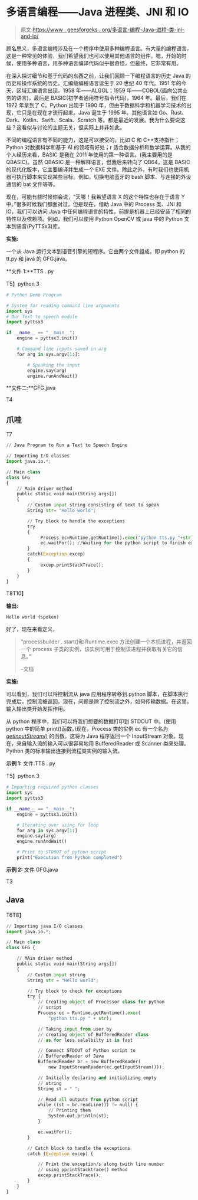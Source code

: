 # 多语言编程——Java 进程类、JNI 和 IO

> 原文:[https://www . geesforgeks . org/多语言-编程-Java-进程-类-jni-and-io/](https://www.geeksforgeeks.org/multi-language-programming-java-process-class-jni-and-io/)

顾名思义，多语言编程涉及在一个程序中使用多种编程语言。有大量的编程语言，这是一种常见的体验，我们希望我们也可以使用其他语言的组件。嗯，开始的时候，使用多种语言，用多种语言编译代码似乎很奇怪，但最终，它非常有用。

在深入探讨细节和基于代码的东西之前，让我们回顾一下编程语言的历史 Java 的历史和操作系统的历史。汇编级编程语言诞生于 20 世纪 40 年代。1951 年的今天，区域汇编语言出现。1958 年——ALGOL；1959 年——COBOL(面向公共业务的语言)，最后是 BASIC(初学者通用符号指令代码)，1964 年。最后，我们在 1972 年拿到了 C。Python 出现于 1990 年，但由于数据科学和机器学习技术的出现，它只是在现在才流行起来。Java 诞生于 1995 年。其他语言如 Go、Rust、Dark、Kotlin、Swift、Scala、Scratch 等。都是最近的发展。我为什么要说这些？这看似与讨论的主题无关，但实际上并非如此。

不同的编程语言有不同的能力，这是可以接受的。比如 C 和 C++支持指针；Python 对数据科学和基于 AI 的领域有好处；r 适合数据分析和数学运算。从我的个人经历来看，BASIC 是我在 2011 年使用的第一种语言。(我主要用的是 QBASIC)。虽然 QBASIC 是一种解释语言，但我后来转向了 QB64，这是 BASIC 的现代化版本，它主要编译并生成一个 EXE 文件。除此之外，有时我们也使用机器可执行脚本来实现某些目标。例如，切换电脑蓝牙的 bash 脚本、与连接的外设通信的 bat 文件等等。

现在，可能有些时候你会说，“天哪！我希望语言 X 的这个特性也存在于语言 Y 中。”很多时候我们都面对过。但是现在，借助 Java 中的 Process 类、JNI 和 IO，我们可以访问 Java 中任何编程语言的特性，前提是机器上已经安装了相同的特性以及依赖项。例如，我们可以使用 Python OpenCV 或 java 中的 Python 文本到语音(PyTTSx3)库。

**实施:**

一个从 Java 运行文本到语音引擎的短程序。它由两个文件组成，即 python 的 tt.py 和 java 的 GFG.java。

**文件 1:**TTS . py

T5】python 3

```py
# Python Demo Program

# System for reading command line arguments
import sys 
# Our Text to speech module
import pyttsx3 

if __name__ == "__main__":
    engine = pyttsx3.init()

    # Command line inputs saved in arg
    for arg in sys.argv[1:]: 

        # Speaking the input
        engine.say(arg) 
        engine.runAndWait()
```

**文件二:**GFG.java

T4

## 爪哇

T7

```py
// Java Program to Run a Text to Speech Engine

// Importing I/O classes
import java.io.*;

// Main class
class GFG
{
    // Main driver method
    public static void main(String args[])
    {
        // Custom input string consisting of text to speak
        String str= "Hello world";

        // Try block to handle the exceptions 
        try
        {
             Process ec=Runtime.getRuntime().exec("python tts.py "+str); //Using str as command line argument for the python script
             ec.waitFor(); //Waiting for the python script to finish executing
        }
        catch(Exception excep)
        {
             excep.printStackTrace();
        }
    }
}
```

T8T10】

**输出:**

```py
Hello world (spoken)
```

好了，现在来看定义，

> “processbuilder . start()和 Runtime.exec 方法创建一个本机进程，并返回一个 process 子类的实例，该实例可用于控制该进程并获取有关它的信息。”
> 
> –文档

**实施:**

可以看到，我们可以将控制流从 java 应用程序转移到 python 脚本，在脚本执行完成后，控制流被返回。现在，问题是除了控制流之外，如何传输数据。在这里，输入输出类开始发挥作用。

从 python 程序中，我们可以将我们想要的数据打印到 STDOUT 中。(使用 python 中的简单 print()函数。)现在，Process 类的实例 ec 有一个名为 [*getInputStream()*](https://www.geeksforgeeks.org/java-lang-processbuilder-class-java/) 的函数。这将为 Java 程序返回一个 InputStream 对象。现在，来自输入流的输入可以很容易地用 BufferedReader 或 Scanner 类来处理。Python 类的标准输出连接到流程类实例的输入流。

**示例 1:** 文件:TTS . py

T5】python 3

```py
# Importing required python classes
import sys
import pyttsx3

if __name__ == "__main__":
    engine = pyttsx3.init()

    # Iterating over using for loop
    for arg in sys.argv[1:]
    engine.say(arg)
    engine.runAndWait()

    # Print to STDOUT of python script
    print("Execution from Python completed")
```

**示例 2:** 文件 GFG.java

T3

## Java

T6T8】

```py
// Importing java I/O classes
import java.io.*;

// Main class
class GFG {

    // MAin driver method
    public static void main(String args[])
    {
        // Custom input string
        String str = "Hello world";

        // Try block to check for exceptions
        try {
            // Creating object of Processor class for python
            // script
            Process ec = Runtime.getRuntime().exec(
                "python tts.py " + str);

            // Taking input from user by
            // creating object of BufferedReader class
            // as for less salalbilty it is fast

            // Connect STDOUT of Python script to
            // BufferedReader of Java
            BufferedReader br = new BufferedReader(
                new InputStreamReader(ec.getInputStream()));

            // Initially declaring and initializing empty
            // string
            String st = " ";

            // Read all outputs from python script
            while ((st = br.readLine()) != null) {
                // Printing them
                System.out.println(st);
            }

            ec.waitFor();
        }

        // Catch block to handle the exceptions
        catch (Exception excep) {

            // Print the exception/s along twith line number
            // using pprintStacktrace() method
            excep.printStackTrace();
        }
    }
}
```